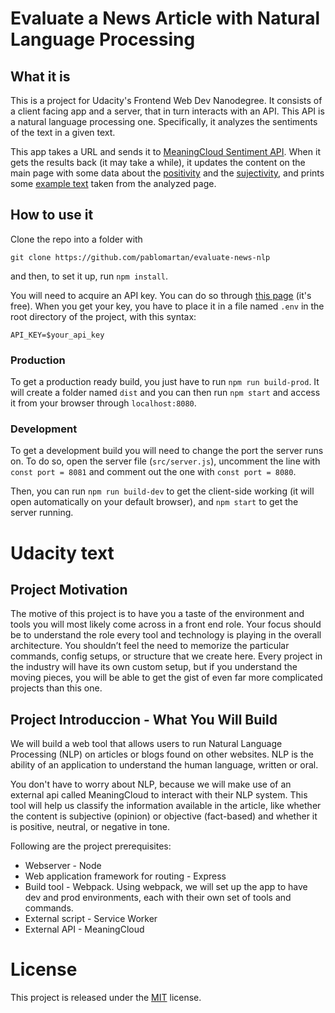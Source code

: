 # Evaluate a News Article with Natural Language Processing
## What it is
This is a project for Udacity's Frontend Web Dev Nanodegree. It consists of a
client facing app and a server, that in turn interacts with an API. This API is
a natural language processing one. Specifically, it analyzes the sentiments of
the text in a given text.

This app takes a URL and sends it to [MeaningCloud Sentiment API](https://www.meaningcloud.com/developer/sentiment-analysis).
When it gets the results back (it may take a while), it updates the content on
the main page with some data about the [positivity](https://learn.meaningcloud.com/developer/sentiment-analysis/2.1/doc/response#score_tag)
and the [sujectivity](https://learn.meaningcloud.com/developer/sentiment-analysis/2.1/doc/response#subjectivity),
and prints some [example text](https://learn.meaningcloud.com/developer/sentiment-analysis/2.1/doc/response#sentence_list) taken from the analyzed page.

## How to use it
Clone the repo into a folder with
```
git clone https://github.com/pablomartan/evaluate-news-nlp
```
and then, to set it up, run `npm install`.

You will need to acquire an API key. You can do so through [this page](https://www.meaningcloud.com/developer/create-account) (it's
free). When you get your key, you have to place it in a file named `.env` in
the root directory of the project, with this syntax:
```
API_KEY=$your_api_key
```

### Production
To get a production ready build, you just have to run `npm run build-prod`. It
will create a folder named `dist` and you can then run `npm start` and access
it from your browser through `localhost:8080`.

### Development
To get a development build you will need to change the port the server runs on.
To do so, open the server file (`src/server.js`), uncomment the line with
`const port = 8081` and comment out the one with `const port = 8080`.

Then, you can run `npm run build-dev` to get the client-side working (it will
open automatically on your default browser), and `npm start` to get the server
running.

# Udacity text
## Project Motivation
The motive of this project is to have you a taste of the environment and tools
you will most likely come across in a front end role. Your focus should be to
understand the role every tool and technology is playing in the overall
architecture. You shouldn’t feel the need to memorize the particular commands,
config setups, or structure that we create here. Every project in the industry
will have its own custom setup, but if you understand the moving pieces, you
will be able to get the gist of even far more complicated projects than this one.

## Project Introduccion - What You Will Build
We will build a web tool that allows users to run Natural Language Processing
(NLP) on articles or blogs found on other websites. NLP is the ability of an
application to understand the human language, written or oral.

You don't have to worry about NLP, because we will make use of an external
api called MeaningCloud to interact with their NLP system. This tool will help us
classify the information available in the article, like whether the content is
subjective (opinion) or objective (fact-based) and whether it is positive,
neutral, or negative in tone.

Following are the project prerequisites:

* Webserver - Node
* Web application framework for routing - Express
* Build tool - Webpack. Using webpack, we will set up the app to have dev and
  prod environments, each with their own set of tools and commands.
* External script - Service Worker
* External API - MeaningCloud

# License
This project is released under the [MIT](./LICENSE) license.
